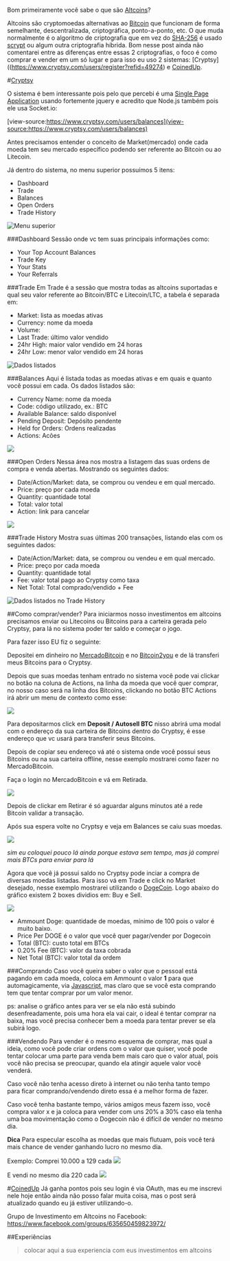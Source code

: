Bom primeiramente você sabe o que são [Altcoins](http://altcoins.com/)?

Altcoins são cryptomoedas alternativas ao [Bitcoin](http://bitcoin.org/) que funcionam de forma semelhante, descentralizada, criptográfica, ponto-a-ponto, etc. O que muda normalmente é o algoritmo de criptografia que em vez do [SHA-256](http://en.wikipedia.org/wiki/SHA-2) é usado [scrypt](http://en.wikipedia.org/wiki/Scrypt) ou algum outra criptografia híbrida. Bom nesse post ainda não comentarei entre as diferenças entre essas 2 criptografias, o foco é como comprar e vender em um só lugar e para isso eu uso 2 sistemas: [Cryptsy]((https://www.cryptsy.com/users/register?refid=49274) e [CoinedUp](https://coinedup.com/).

#[Cryptsy](https://www.cryptsy.com/users/register?refid=49274)

O sistema é bem interessante pois pelo que percebi é uma [Single Page Application](http://en.wikipedia.org/wiki/Single-page_application) usando fortemente jquery e acredito que Node.js também pois ele usa Socket.io:
  
  <script src="/js/socket.io/socket.io.min.js"></script>

[view-source:https://www.cryptsy.com/users/balances](view-source:https://www.cryptsy.com/users/balances)

Antes precisamos entender o conceito de Market(mercado) onde cada moeda tem seu mercado específico podendo ser referente ao Bitcoin ou ao Litecoin.

Já dentro do sistema, no menu superior possuímos 5 itens:

- Dashboard
- Trade
- Balances
- Open Orders
- Trade History

![Menu superior](http://nomadev.com.br/content/images/2014/Jan/Screen_Shot_2014_01_26_at_5_53_58_PM.png)

###Dashboard
Sessão onde vc tem suas principais informações como: 

- Your Top Account Balances
- Trade Key
- Your Stats
- Your Referrals

###Trade
Em Trade é a sessão que mostra todas as altcoins suportadas e qual seu valor referente ao Bitcoin/BTC e Litecoin/LTC, a tabela é separada em:

- Market: lista as moedas ativas
- Currency: nome da moeda
- Volume: 
- Last Trade: último valor vendido
- 24hr High: maior valor vendido em 24 horas
- 24hr Low: menor valor vendido em 24 horas

![Dados listados](http://nomadev.com.br/content/images/2014/Jan/Screen_Shot_2014_01_26_at_6_01_44_PM.png)

###Balances
Aqui é listada todas as moedas ativas e em quais e quanto você possui em cada. Os dados listados são:

- Currency Name: nome da moeda
- Code: código utilizado, ex.: BTC
- Available Balance: saldo disponível
- Pending Deposit: Depósito pendente
- Held for Orders: Ordens realizadas
- Actions: Acões


![](http://nomadev.com.br/content/images/2014/Jan/Screen_Shot_2014_01_26_at_6_29_32_PM.png)

###Open Orders
Nessa área nos mostra a listagem das suas ordens de compra e venda abertas. Mostrando os seguintes dados:

- Date/Action/Market: data, se comprou ou vendeu e em qual mercado.
- Price: preço por cada moeda
- Quantity: quantidade total
- Total: valor total
- Action: link para cancelar

![](http://nomadev.com.br/content/images/2014/Jan/Screen_Shot_2014_01_26_at_6_28_41_PM.png)

###Trade History
Mostra suas últimas 200 transações, listando elas com os seguintes dados:

- Date/Action/Market: data, se comprou ou vendeu e em qual mercado.
- Price: preço por cada moeda
- Quantity: quantidade total
- Fee: valor total pago ao Cryptsy como taxa
- Net Total: Total comprado/vendido + Fee

![Dados listados no Trade History](http://nomadev.com.br/content/images/2014/Jan/Screen_Shot_2014_01_26_at_6_27_46_PM.png)

##Como comprar/vender?
Para iniciarmos nosso investimentos em altcoins precisamos enviar ou Litecoins ou Bitcoins para a carteira gerada pelo Cryptsy, para lá no sistema poder ter saldo e começar o jogo.

Para fazer isso EU fiz o seguinte:

  Depositei em dinheiro no [MercadoBitcoin](http://www.mercadobitcoin.com.br/) e no [Bitcoin2you](https://www.bitcointoyou.com/) e de lá transferi meus Bitcoins para o Cryptsy.

Depois que suas moedas tenham entrado no sistema você pode vai clickar no botão na coluna de Actions, na linha da moeda que você quer comprar, no nosso caso será na linha dos Bitcoins, clickando no botão BTC Actions irá abrir um menu de contexto como esse:

![](http://nomadev.com.br/content/images/2014/Jan/Screen_Shot_2014_01_26_at_6_37_23_PM.png)

Para depositarmos click em **Deposit / Autosell BTC** nisso abrirá uma modal com o endereço da sua carteira de Bitcoins dentro do Cryptsy, é esse endereço que vc usará para transferir seus Bitcoins.

Depois de copiar seu endereço vá até o sistema onde você possui seus Bitcoins ou na sua carteira offline, nesse exemplo mostrarei como fazer no MercadoBitcoin. 

Faça o login no MercadoBitcoin e vá em Retirada.

![](http://nomadev.com.br/content/images/2014/Jan/Screen_Shot_2014_01_26_at_6_41_09_PM.png)

Depois de clickar em Retirar é só aguardar alguns minutos até a rede Bitcoin validar a transação.

Após sua espera volte no Cryptsy e veja em Balances se caiu suas moedas.

![](http://nomadev.com.br/content/images/2014/Jan/Screen_Shot_2014_01_26_at_6_43_43_PM.png)

*sim eu coloquei pouco lá ainda porque estava sem tempo, mas já comprei mais BTCs para enviar para lá*

Agora que você já possui saldo no Cryptsy pode inciar a compra de diversas moedas listadas. Para isso vá em Trade e click no Market desejado, nesse exemplo mostrarei utilizando o [DogeCoin](http://dogecoin.com/). Logo abaixo do gráfico existem 2 boxes dividios em: Buy e Sell.

![](http://nomadev.com.br/content/images/2014/Jan/Screen_Shot_2014_01_26_at_6_47_50_PM.png)


- Ammount Doge: quantidade de moedas, mínimo de 100 pois o valor é muito baixo.
- Price Per DOGE é o valor que você quer pagar/vender por Dogecoin 
- Total (BTC): custo total em BTCs
- 0.20% Fee (BTC): valor da taxa cobrada
- Net Total (BTC): valor total da ordem

###Comprando
Caso você queira saber o valor que o pessoal está pagando em cada moeda, coloca em Ammount o valor **1** para que automagicamente, via [Javascript](http://makeameme.org/media/created/javascript-everywhere.jpg), mas claro que se você esta comprando tem que tentar comprar por um valor menor.

ps: analise o gráfico antes para ver se ela não está subindo desenfreadamente, pois uma hora ela vai cair, o ideal é tentar comprar na baixa, mas você precisa conhecer bem a moeda para tentar prever se ela subirá logo.


###Vendendo
Para vender é o mesmo esquema de comprar, mas qual a ideia, como você pode criar ordens com o valor que quiser, você pode tentar colocar uma parte para venda bem mais caro que o valor atual, pois você não precisa se preocupar, quando ela atingir aquele valor você venderá.

Caso você não tenha acesso direto à internet ou não tenha tanto tempo para ficar comprando/vendendo direto essa é a melhor forma de fazer.

Caso você tenha bastante tempo, vários amigos meus fazem isso, você compra valor x e ja coloca para vender com uns 20% a 30% caso ela tenha uma boa movimentação como o Dogecoin não é difícil de vender no mesmo dia.

**Dica**
  Para especular escolha as moedas que mais flutuam, pois você terá mais chance de vender ganhando lucro no mesmo dia. 

Exemplo:
Comprei 10.000 a 129 cada
![](http://nomadev.com.br/content/images/2014/Jan/Screen_Shot_2014_01_26_at_7_17_19_PM.png)

E vendi no mesmo dia 220 cada
![](http://nomadev.com.br/content/images/2014/Jan/Screen_Shot_2014_01_26_at_7_17_29_PM.png)

#[CoinedUp](https://coinedup.com/)
Já ganha pontos pois seu login é via OAuth, mas eu me inscrevi nele hoje então ainda não posso falar muita coisa, mas o post será atualizado quando eu já estiver utilizando-o.

Grupo de Investimento em Altcoins no Facebook: https://www.facebook.com/groups/635650459823972/


##Experiências

> colocar aqui a sua experiencia com eus investimentos em altcoins
